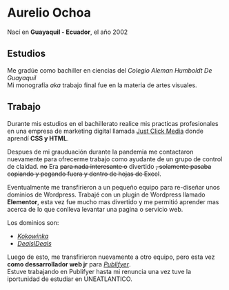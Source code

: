 
# Aurelio Ochoa
Nací en **Guayaquil - Ecuador**, el año 2002

## Estudios

Me gradúe como bachiller en ciencias del _Colegio Aleman Humboldt De Guayaquil_  
Mi monografía _*aka*_ trabajo final fue en la materia de artes visuales.

## Trabajo

Durante mis estudios en el bachillerato realice mis practicas profesionales en 
una empresa de marketing digital llamada [Just Click Media](https://www.justmediagroup.com/) donde aprendí **CSS y HTML**.  

Despues de mi grauduación durante la pandemia me contactaron nuevamente
para ofrecerme trabajo como ayudante de un grupo de control de claidad.
~~no~~ Era ~~para nada interesante o~~ divertido ~~, solamente pasaba copiando y pegando
fuera y dentro de hojas de Excel~~.  

Eventualmente me transfirieron a un pequeño equipo para re-diseñar unos
dominios de Wordpress. Trabajé con un plugin de Wordpress llamado **Elementor**, 
esta vez fue mucho mas divertido y me permitió aprender mas acerca de lo que 
conlleva levantar una pagina o servicio web.  

Los dominios son: 
* [_Kokowinka_](https://www.kokowinka.com/es/)
* [_DealsIDeals_](https://www.dealsideals.com/uk/)  

Luego de esto, me transfirieron nuevamente a otro equipo, pero esta vez __como dessarrollador web jr__ para [_Publifyer_](https://www.publifyer.com/es/).  
Estuve trabajando en Publifyer hasta mi renuncia una vez tuve la iportunidad de estudiar en UNEATLANTICO.
